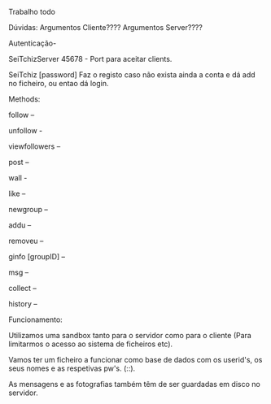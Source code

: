 Trabalho todo


Dúvidas: Argumentos Cliente????
         Argumentos Server????


Autenticação-

SeiTchizServer 45678 - Port para aceitar clients.

SeiTchiz <serverAddress> <clientID> [password] Faz o registo caso não exista ainda a conta e dá add no ficheiro, ou entao dá login.

Methods:


follow <userID> –

unfollow <userID> -

viewfollowers – 

post <photo> –

wall <nPhotos> - 

like <photoID> –

newgroup <groupID> –

addu <userID> <groupID> –

removeu <userID> <groupID> –

ginfo [groupID] –

msg <groupID> <msg> –

collect <groupID> –

history <groupID> –


Funcionamento:
 
Utilizamos uma sandbox tanto para o servidor como para o cliente (Para limitarmos o acesso ao sistema de ficheiros etc).

 Vamos ter um ficheiro a funcionar como base de dados com os userid's, os seus nomes e as respetivas pw's. (<user>:<nome user>:<password>).

 As mensagens e as fotografias também têm de ser guardadas em disco no servidor.